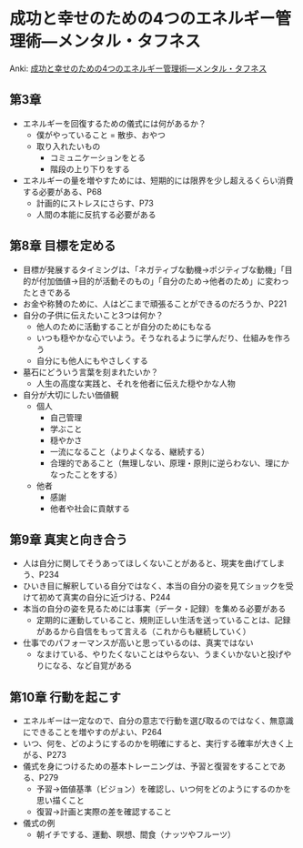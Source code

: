 # 成功と幸せのための4つのエネルギー管理術―メンタル・タフネス

Anki: [成功と幸せのための4つのエネルギー管理術―メンタル・タフネス](anki/成功と幸せのための4つのエネルギー管理術―メンタル・タフネス.md)

## 第3章

- エネルギーを回復するための儀式には何があるか？
	- 僕がやっていること = 散歩、おやつ
	- 取り入れたいもの
		- コミュニケーションをとる
		- 階段の上り下りをする
- エネルギーの量を増やすためには、短期的には限界を少し超えるくらい消費する必要がある、P68
	- 計画的にストレスにさらす、P73
	- 人間の本能に反抗する必要がある

## 第8章 目標を定める

- 目標が発展するタイミングは、「ネガティブな動機→ポジティブな動機」「目的が付加価値→目的が活動そのもの」「自分のため→他者のため」に変わったときである
- お金や称賛のために、人はどこまで頑張ることができるのだろうか、P221
- 自分の子供に伝えたいこと3つは何か？
	- 他人のために活動することが自分のためにもなる
	- いつも穏やかな心でいよう。そうなれるように学んだり、仕組みを作ろう
	- 自分にも他人にもやさしくする
- 墓石にどういう言葉を刻まれたいか？
	- 人生の高度な実践と、それを他者に伝えた穏やかな人物
- 自分が大切にしたい価値観
	- 個人
		- 自己管理
		- 学ぶこと
		- 穏やかさ
		- 一流になること（よりよくなる、継続する）
		- 合理的であること（無理しない、原理・原則に逆らわない、理にかなったことをする）
	- 他者
		- 感謝
		- 他者や社会に貢献する


## 第9章 真実と向き合う

- 人は自分に関してそうあってほしくないことがあると、現実を曲げてしまう、P234
- ひいき目に解釈している自分ではなく、本当の自分の姿を見てショックを受けて初めて真実の自分に近づける、P244
- 本当の自分の姿を見るためには事実（データ・記録）を集める必要がある
	- 定期的に運動していること、規則正しい生活を送っていることは、記録があるから自信をもって言える（これからも継続していく）
- 仕事でのパフォーマンスが高いと思っているのは、真実ではない
	- なまけている、やりたくないことはやらない、うまくいかないと投げやりになる、など自覚がある

## 第10章 行動を起こす

- エネルギーは一定なので、自分の意志で行動を選び取るのではなく、無意識にできることを増やすのがよい、P264
- いつ、何を、どのようにするのかを明確にすると、実行する確率が大きく上がる、P273
- 儀式を身につけるための基本トレーニングは、予習と復習をすることである、P279
	- 予習→価値基準（ビジョン）を確認し、いつ何をどのようにするのかを思い描くこと
	- 復習→計画と実際の差を確認すること
- 儀式の例
	- 朝イチでする、運動、瞑想、間食（ナッツやフルーツ）

